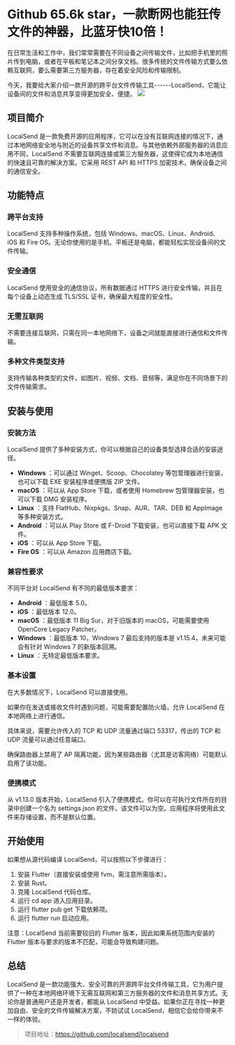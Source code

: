 # Github 65.6k star，一款断网也能狂传文件的神器，比蓝牙快10倍！

在日常生活和工作中，我们常常需要在不同设备之间传输文件，比如把手机里的照片传到电脑，或者在平板和笔记本之间分享文档。很多传统的文件传输方式要么依赖互联网，要么需要第三方服务器，存在着安全风险和传输限制。

今天，我要给大家介绍一款开源的跨平台文件传输工具------LocalSend，它能让设备间的文件和消息共享变得更加安全、便捷。
![](https://cubox.pro/c/filters:no_upscale()?imageUrl=https%3A%2F%2Fmmbiz.qpic.cn%2Fsz_mmbiz_png%2Foa2exq9t5MIKJmaZXc7LryPoLDU5BKK9HEvaJKFeCBYuqfAH6lrMiaKLib9FX6kKfSlyYNcSPRrCfd4MYYLRWyYA%2F640%3Fwx_fmt%3Dpng%26from%3Dappmsg%26tp%3Dwebp%26wxfrom%3D5%26wx_lazy%3D1&valid=false)

## 项目简介

LocalSend 是一款免费开源的应用程序，它可以在没有互联网连接的情况下，通过本地网络安全地与附近的设备共享文件和消息。与其他依赖外部服务器的消息应用不同，LocalSend 不需要互联网连接或第三方服务器，这使得它成为本地通信的快速且可靠的解决方案。它采用 REST API 和 HTTPS 加密技术，确保设备之间的通信安全。

## 功能特点

### 跨平台支持

LocalSend 支持多种操作系统，包括 Windows、macOS、Linux、Android、iOS 和 Fire OS。无论你使用的是手机、平板还是电脑，都能轻松实现设备间的文件传输。

### 安全通信

LocalSend 使用安全的通信协议，所有数据通过 HTTPS 进行安全传输，并且在每个设备上动态生成 TLS/SSL 证书，确保最大程度的安全性。

### 无需互联网

不需要连接互联网，只需在同一本地网络下，设备之间就能直接进行通信和文件传输。

### 多种文件类型支持

支持传输各种类型的文件，如图片、视频、文档、音频等，满足你在不同场景下的文件传输需求。

## 安装与使用

### 安装方法

LocalSend 提供了多种安装方式，你可以根据自己的设备类型选择合适的安装途径。

+ **Windows** ：可以通过 Winget、Scoop、Chocolatey 等包管理器进行安装，也可以下载 EXE 安装程序或便携版 ZIP 文件。
+ **macOS** ：可以从 App Store 下载，或者使用 Homebrew 包管理器安装，也可以下载 DMG 安装程序。
+ **Linux** ：支持 FlatHub、Nixpkgs、Snap、AUR、TAR、DEB 和 AppImage 等多种安装方式。
+ **Android** ：可以从 Play Store 或 F-Droid 下载安装，也可以直接下载 APK 文件。
+ **iOS** ：可以从 App Store 下载。
+ **Fire OS** ：可以从 Amazon 应用商店下载。

### 兼容性要求

不同平台对 LocalSend 有不同的最低版本要求：

+ **Android** ：最低版本 5.0。
+ **iOS** ：最低版本 12.0。
+ **macOS** ：最低版本 11 Big Sur，对于旧版本的 macOS，可能需要使用 OpenCore Legacy Patcher。
+ **Windows** ：最低版本 10，Windows 7 最后支持的版本是 v1.15.4，未来可能会有针对 Windows 7 的新版本回溯。
+ **Linux** ：无特定最低版本要求。

### 基本设置

在大多数情况下，LocalSend 可以直接使用。

如果你在发送或接收文件时遇到问题，可能需要配置防火墙，允许 LocalSend 在本地网络上进行通信。

具体来说，需要允许传入的 TCP 和 UDP 流量通过端口 53317，传出的 TCP 和 UDP 流量可以通过任意端口。

确保路由器上禁用了 AP 隔离功能，因为某些路由器（尤其是访客网络）可能默认启用了该功能。

### 便携模式

从 v1.13.0 版本开始，LocalSend 引入了便携模式。你可以在可执行文件所在的目录中创建一个名为 settings.json 的文件，该文件可以为空。应用程序将使用此文件来存储设置，而不是默认位置。

## 开始使用

如果想从源代码编译 LocalSend，可以按照以下步骤进行：

1. 安装 Flutter（直接安装或使用 fvm，需注意所需版本）。
1. 安装 Rust。
1. 克隆 LocalSend 代码仓库。
1. 运行 cd app 进入应用目录。
1. 运行 flutter pub get 下载依赖项。
1. 运行 flutter run 启动应用。

注意：LocalSend 当前需要较旧的 Flutter 版本，因此如果系统范围内安装的 Flutter 版本与要求的版本不匹配，可能会导致构建问题。

## 总结

LocalSend 是一款功能强大、安全可靠的开源跨平台文件传输工具，它为用户提供了一种在本地网络环境下无需互联网和第三方服务器的文件和消息共享方式。无论你是普通用户还是开发者，都能从 LocalSend 中受益。如果你正在寻找一种更加自由、安全的文件传输解决方案，不妨试试 LocalSend，相信它会给你带来不一样的体验。
> 项目地址：https://github.com/localsend/localsend
